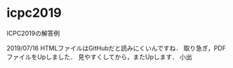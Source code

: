 # icpc2019
ICPC2019の解答例

2019/07/16
HTMLファイルはGitHubだと読みにくいんですね．
取り急ぎ，PDFファイルをUpしました．
見やすくしてから，またUpします．
小出
